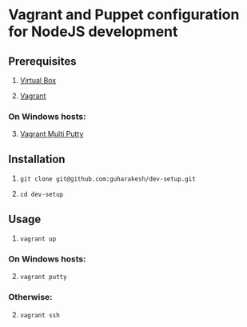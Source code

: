 # Vagrant and Puppet configuration for NodeJS development

## Prerequisites

1. [Virtual Box](https://www.virtualbox.org/wiki/Downloads)

2. [Vagrant](http://downloads.vagrantup.com/)

### On Windows hosts:

3. [Vagrant Multi Putty](https://github.com/nickryand/vagrant-multi-putty)

## Installation

1. `git clone git@github.com:guharakesh/dev-setup.git`

2. `cd dev-setup`

## Usage

1. `vagrant up`

### On Windows hosts:

2. `vagrant putty`

### Otherwise:

2. `vagrant ssh`
